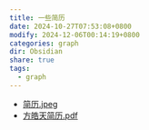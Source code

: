 ```yaml
---
title: 一些简历
date: 2024-10-27T07:53:08+0800
modify: 2024-12-06T00:14:19+0800
categories: graph
dir: Obsidian
share: true
tags:
  - graph
---
```


- [简历.jpeg](../assets/images/%E7%AE%80%E5%8E%86.jpeg)
- [方皓天简历.pdf](../assets/images/%E6%96%B9%E7%9A%93%E5%A4%A9%E7%AE%80%E5%8E%86.pdf)